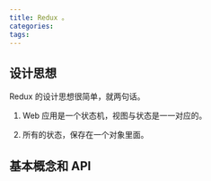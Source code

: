 ```yaml
---
title: Redux 。
categories:
tags:
---
```


## 设计思想

Redux 的设计思想很简单，就两句话。

1. Web 应用是一个状态机，视图与状态是一一对应的。

2. 所有的状态，保存在一个对象里面。

## 基本概念和 API

